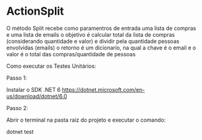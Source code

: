 # ActionSplit

O método Split recebe como paramentros de entrada uma lista de compras e uma lista de emails 
o objetivo é calcular total da lista de compras (considerando quantidade e valor) e dividir pela quantidade pessoas envolvidas (emails)
o retorno é um dicionario, na qual a chave é o email e o valor é o total das compras/quantidade de pessoas

Como executar os Testes Unitários: 

Passo 1:

Instalar o SDK .NET 6 https://dotnet.microsoft.com/en-us/download/dotnet/6.0

Passo 2:

Abrir o terminal na pasta raiz do projeto e executar o comando: 

dotnet test








